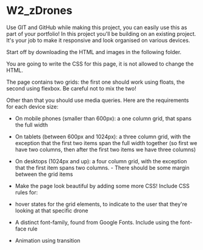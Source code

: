 # W2_zDrones

Use GIT and GitHub while making this project, you can easily use this as part of your portfolio!
In this project you'll be building on an existing project. It's your job to make it responsive and look organised on various devices.

Start off by downloading the HTML and images in the following folder.

You are going to write the CSS for this page, it is not allowed to change the HTML.

The page contains two grids: the first one should work using floats, the second using flexbox. Be careful not to mix the two!

Other than that you should use media queries. Here are the requirements for each device size:

- On mobile phones (smaller than 600px): a one column grid, that spans the full width
- On tablets (between 600px and 1024px): a three column grid, with the exception that the first two items span the full width together (so first we have two columns, then after the first two items we have three columns)
- On desktops (1024px and up): a four column grid, with the exception that the first item spans two columns. - There should be some margin between the grid items
- Make the page look beautiful by adding some more CSS! Include CSS rules for:

- hover states for the grid elements, to indicate to the user that they're looking at that specific drone
- A distinct font-family, found from Google Fonts. Include using the font-face rule
- Animation using transition

